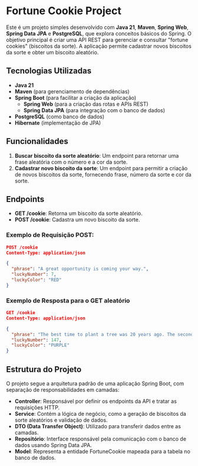# Fortune Cookie Project

Este é um projeto simples desenvolvido com **Java 21**, **Maven**, **Spring Web**, **Spring Data JPA** e **PostgreSQL**, que explora conceitos básicos do Spring. O objetivo principal é criar uma API REST para gerenciar e consultar "fortune cookies" (biscoitos da sorte). A aplicação permite cadastrar novos biscoitos da sorte e obter um biscoito aleatório.

## Tecnologias Utilizadas

- **Java 21**
- **Maven** (para gerenciamento de dependências)
- **Spring Boot** (para facilitar a criação da aplicação)
    - **Spring Web** (para a criação das rotas e APIs REST)
    - **Spring Data JPA** (para integração com o banco de dados)
- **PostgreSQL** (como banco de dados)
- **Hibernate** (implementação de JPA)

## Funcionalidades

1. **Buscar biscoito da sorte aleatório**: Um endpoint para retornar uma frase aleatória com o número e a cor da sorte.
2. **Cadastrar novo biscoito da sorte**: Um endpoint para permitir a criação de novos biscoitos da sorte, fornecendo frase, número da sorte e cor da sorte.

## Endpoints

- **GET /cookie**: Retorna um biscoito da sorte aleatório.
- **POST /cookie**: Cadastra um novo biscoito da sorte.

### Exemplo de Requisição POST:

```json
POST /cookie
Content-Type: application/json

{
  "phrase": "A great opportunity is coming your way.",
  "luckyNumber": 7,
  "luckyColor": "RED"
}
```

### Exemplo de Resposta para o GET aleatório
```json
GET /cookie
Content-Type: application/json

{
  "phrase": "The best time to plant a tree was 20 years ago. The second best time is now.",
  "luckyNumber": 147,
  "luckyColor": "PURPLE"
}
```

## Estrutura do Projeto

O projeto segue a arquitetura padrão de uma aplicação Spring Boot, com separação de responsabilidades em camadas:

- **Controller**: Responsável por definir os endpoints da API e tratar as requisições HTTP.
- **Service**: Contém a lógica de negócio, como a geração de biscoitos da sorte aleatórios e validação de dados.
- **DTO (Data Transfer Object)**: Utilizado para transferir dados entre as camadas.
- **Repositório**: Interface responsável pela comunicação com o banco de dados usando Spring Data JPA.
- **Model**: Representa a entidade FortuneCookie mapeada para a tabela no banco de dados.


